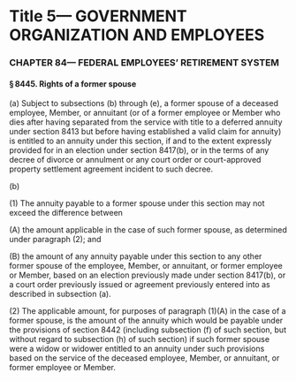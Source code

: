 
# Title 5— GOVERNMENT ORGANIZATION AND EMPLOYEES
### CHAPTER 84— FEDERAL EMPLOYEES’ RETIREMENT SYSTEM
#### § 8445. Rights of a former spouse

(a) Subject to subsections (b) through (e), a former spouse of a deceased employee, Member, or annuitant (or of a former employee or Member who dies after having separated from the service with title to a deferred annuity under section 8413 but before having established a valid claim for annuity) is entitled to an annuity under this section, if and to the extent expressly provided for in an election under section 8417(b), or in the terms of any decree of divorce or annulment or any court order or court-approved property settlement agreement incident to such decree.

(b)

(1) The annuity payable to a former spouse under this section may not exceed the difference between

(A) the amount applicable in the case of such former spouse, as determined under paragraph (2); and

(B) the amount of any annuity payable under this section to any other former spouse of the employee, Member, or annuitant, or former employee or Member, based on an election previously made under section 8417(b), or a court order previously issued or agreement previously entered into as described in subsection (a).

(2) The applicable amount, for purposes of paragraph (1)(A) in the case of a former spouse, is the amount of the annuity which would be payable under the provisions of section 8442 (including subsection (f) of such section, but without regard to subsection (h) of such section) if such former spouse were a widow or widower entitled to an annuity under such provisions based on the service of the deceased employee, Member, or annuitant, or former employee or Member.
